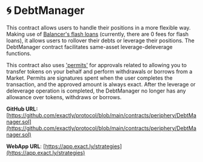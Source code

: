 # 🌀 DebtManager

This contract allows users to handle their positions in a more flexible way. Making use of [Balancer's flash loans](https://docs.balancer.fi/reference/contracts/flash-loans.html) (currently, there are 0 fees for flash loans), it allows users to rollover their debts or leverage their positions. The DebtManager contract facilitates same-asset leverage-deleverage functions.&#x20;

This contract also uses ['permits'](https://help.1inch.io/en/articles/5435386-permit-712-signed-token-approvals-and-how-they-work-on-1inch) for approvals related to allowing you to transfer tokens on your behalf and perform withdrawals or borrows from a Market. Permits are signatures spent when the user completes the transaction, and the approved amount is always exact. After the leverage or deleverage operation is completed, the DebtManager no longer has any allowance over tokens, withdraws or borrows.

**GitHub URL:** [https://github.com/exactly/protocol/blob/main/contracts/periphery/DebtManager.sol](https://github.com/exactly/protocol/blob/main/contracts/periphery/DebtManager.sol)

**WebApp URL**: [https://app.exact.ly/strategies](https://app.exact.ly/strategies)
